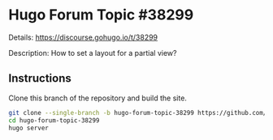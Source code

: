 # Hugo Forum Topic #38299

Details: <https://discourse.gohugo.io/t/38299>

Description: How to set a layout for a partial view?

## Instructions

Clone this branch of the repository and build the site.

```bash
git clone --single-branch -b hugo-forum-topic-38299 https://github.com/jmooring/hugo-testing hugo-forum-topic-38299
cd hugo-forum-topic-38299
hugo server
```
